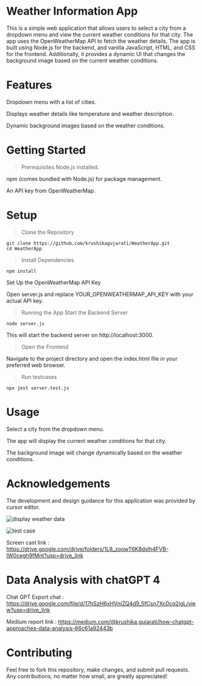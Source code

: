 # Weather Information App
This is a simple web application that allows users to select a city from a dropdown menu and view the current weather conditions for that city. The app uses the OpenWeatherMap API to fetch the weather details.
The app is built using Node.js for the backend, and vanilla JavaScript, HTML, and CSS for the frontend. Additionally, it provides a dynamic UI that changes the background image based on the current weather conditions.
# Features
Dropdown menu with a list of cities.

Displays weather details like temperature and weather description.

Dynamic background images based on the weather conditions.

# Getting Started
> Prerequisites
Node.js installed.

npm (comes bundled with Node.js) for package management.

An API key from OpenWeatherMap.

# Setup
> Clone the Repository
```
git clone https://github.com/krushikagujarati/WeatherApp.git
cd WeatherApp
```

> Install Dependencies
```
npm install
```
Set Up the OpenWeatherMap API Key

Open server.js and replace YOUR_OPENWEATHERMAP_API_KEY with your actual API key.

> Running the App
Start the Backend Server
```
node server.js
```
This will start the backend server on http://localhost:3000.

> Open the Frontend

Navigate to the project directory and open the index.html file in your preferred web browser.

> Run testcases
```
npx jest server.test.js
```

# Usage
Select a city from the dropdown menu.

The app will display the current weather conditions for that city.

The background image will change dynamically based on the weather conditions.

# Acknowledgements
The development and design guidance for this application was provided by cursor editor.

![display weather data](https://github.com/krushikagujarati/WeatherApp/assets/48424819/425973a3-b36f-4aed-b23b-3c8b48d77911)

![test case](https://github.com/krushikagujarati/WeatherApp/assets/48424819/d8a8d515-4fd4-487d-a467-ca5c4e6f66da)

Screen cast link :  https://drive.google.com/drive/folders/1L8_zoowT6K8dslh4FVB-IW0cegh9fMnt?usp=drive_link

# Data Analysis with chatGPT 4

Chat GPT Export chat : https://drive.google.com/file/d/17hSzH6xHVnIZQ4d9_5fCsn7Xc0cq2jgL/view?usp=drive_link

Medium report link : https://medium.com/@krushika.gujarati/how-chatgpt-approaches-data-analysis-66c61a92443b
# Contributing
Feel free to fork this repository, make changes, and submit pull requests. Any contributions, no matter how small, are greatly appreciated!
